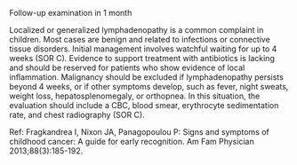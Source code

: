 Follow-up examination in 1 month

Localized or generalized lymphadenopathy is a common complaint in children. Most cases are benign and related to infections or connective tissue disorders. Initial management involves watchful waiting for up to 4 weeks (SOR C). Evidence to support treatment with antibiotics is lacking and should be reserved for patients who show evidence of local inflammation. Malignancy should be excluded if lymphadenopathy persists beyond 4 weeks, or if other symptoms develop, such as fever, night sweats, weight loss, hepatosplenomegaly, or orthopnea. In this situation, the evaluation should include a CBC, blood smear, erythrocyte sedimentation rate, and chest radiography (SOR C).

Ref: Fragkandrea I, Nixon JA, Panagopoulou P: Signs and symptoms of childhood cancer: A guide for early recognition. Am Fam Physician 2013;88(3):185-192.
